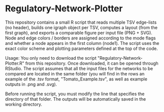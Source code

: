 # Regulatory-Network-Plotter
This repository contains a small R script that reads multiple TSV edge-lists (no header), builds one igraph object per TSV, computes a layout (from the first graph), and exports a comparable figure per input file (PNG + SVG). Node and edge colors / borders are assigned according to the mode flags and whether a node appears in the first column (node1). The script uses the exact color scheme and plotting parameters defined at the top of the code.

Usage:
You only need to download the script "Regulatory-Network-Plotter.R" from this repository. Once downloaded, it can be opened through RStudio. The script assumes that all the input files for the networks to be compared are located in the same folder (you will find in the rows an example of the .tsv format, "Tomato_Example.tsv", as well as example outputs in .png and .svg).

Before running the script, you must modify the line that specifies the directory of that folder. The outputs will be automatically saved in the working directory.

